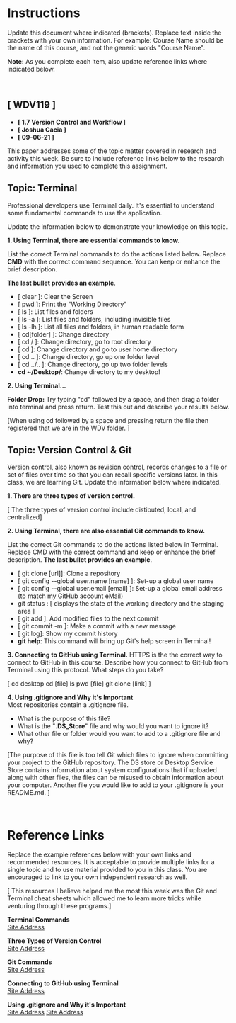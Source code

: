 # Instructions 
Update this document where indicated (brackets). Replace text inside the brackets with your own information. For example: Course Name should be the name of this course, and not the generic words "Course Name".

**Note:** As you complete each item, also update reference links where indicated below. 

<br>

## [ WDV119 ] 

* **[ 1.7 Version Control and Workflow ]**
* **[ Joshua Cacia ]**
* **[ 09-06-21 ]**

This paper addresses some of the topic matter covered in research and activity this week. Be sure to include reference links below to the research and information you used to complete this assignment.

## Topic: Terminal
Professional developers use Terminal daily. It's essential to understand some fundamental commands to use the application. 

Update the information below to demonstrate your knowledge on this topic.   

**1. Using Terminal, there are essential commands to know.**

List the correct Terminal commands to do the actions listed below. Replace **CMD** with the correct command sequence. You can keep or enhance the brief description. 

**The last bullet provides an example**.

* [ clear ]: Clear the Screen 
* [ pwd ]: Print the "Working Directory"
* [ ls ]: List files and folders
* [ ls -a ]: List files and folders, including invisible files
* [ ls -lh ]: List all files and folders, in human readable form
* [ cd[folder] ]: Change directory
* [ cd / ]: Change directory, go to root directory
* [ cd ]: Change directory and go to user home directory
* [ cd .. ]: Change directory, go up one folder level
* [ cd ../.. ]: Change directory, go up two folder levels
* **cd ~/Desktop/**: Change directory to my desktop! 


**2. Using Terminal...**

**Folder Drop:** Try typing "cd" followed by a space, and then drag a folder into terminal and press return. Test this out and describe your results below.  

[When using cd followed by a space and pressing return the file then registered that we are in the WDV folder. ]


## Topic: Version Control & Git
Version control, also known as revision control, records changes to a file or set of files over time so that you can recall specific versions later. In this class, we are learning Git. Update the information below where indicated.  

**1. There are three types of version control.**

[ The three types of version control include distibuted, local, and centralized]



**2. Using Terminal, there are also essential Git commands to know.**

List the correct Git commands to do the actions listed below in Terminal. Replace CMD with the correct command and keep or enhance the brief description. **The last bullet provides an example**. 

* [ git clone [url]]: Clone a repository
* [ git config --global user.name [name] ]: Set-up a global user name
* [ git config --global user.email [email] ]: Set-up a global email address (to match my GitHub account eMail)
* git status : [ displays the state of the working directory and the staging area ]
* [ git add ]: Add modified files to the next commit
* [ git commit -m ]: Make a commit with a new message
* [ git log]: Show my commit history
* **git help**: This command will bring up Git's help screen in Terminal!
    



**3. Connecting to GitHub using Terminal.**
HTTPS is the the correct way to connect to GitHub in this course. Describe how you connect to GitHub from Terminal using this protocol. What steps do you take? 

[   cd desktop
    cd [file]
    ls
    pwd [file]
    git clone [link] ]



**4. Using .gitignore and Why it's Important**  
Most repositories contain a .gitignore file. 

* What is the purpose of this file?  
* What is the "**.DS_Store**" file and why would you want to ignore it?
* What other file or folder would you want to add to a .gitignore file and why? 


[The purpose of this file is too tell Git which files to ignore when committing your project to the GitHub repository.
The DS store or Desktop Service Store contains information about system configurations that if  uploaded along with other files, the files can be misused to obtain information about your computer. Another file you would like to add to your .gitignore is your README.md. ]



<br>

# Reference Links
Replace the example references below with your own links and recommended resources. It is acceptable to provide multiple links for a single topic and to use material provided to you in this class. You are encouraged to link to your own independent research as well. 

[ This resources I believe helped me the most this week was the Git and Terminal cheat sheets which allowed me to learn more tricks while venturing through these programs.]

**Terminal Commands**  
[Site Address](https://github.com/0nn0/terminal-mac-cheatsheet#english-version) 

**Three Types of Version Control**  
[Site Address](https://blog.eduonix.com/software-development/learn-three-types-version-control-systems/)

**Git Commands**  
[Site Address](https://education.github.com/git-cheat-sheet-education.pdf)

**Connecting to GitHub using Terminal**  
[Site Address](https://docs.github.com/en/get-started/quickstart/set-up-git)

**Using .gitignore and Why it's Important**  
[Site Address](https://helpx.adobe.com/dreamweaver/kb/remove-ds-store-files-mac.html)
[Site Address](https://zellwk.com/blog/gitignore/)




